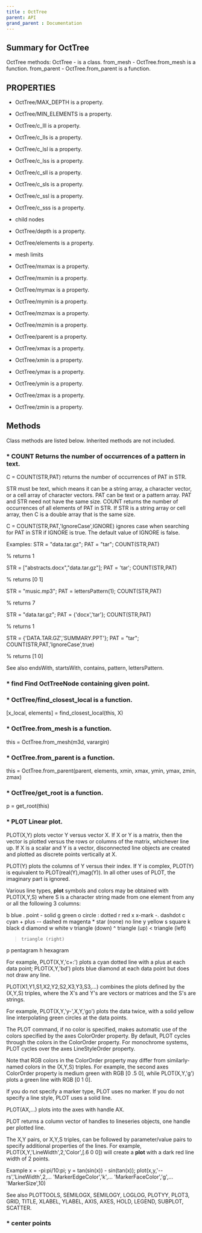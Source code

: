 ```yaml
---
title : OctTree
parent: API
grand_parent : Documentation
---
```

## Summary for OctTree
OctTree methods:
OctTree - is a class.
from_mesh - OctTree.from_mesh is a function.
from_parent - OctTree.from_parent is a function.
## PROPERTIES
* OctTree/MAX_DEPTH is a property.

* OctTree/MIN_ELEMENTS is a property.

* OctTree/c_lll is a property.

* OctTree/c_lls is a property.

* OctTree/c_lsl is a property.

* OctTree/c_lss is a property.

* OctTree/c_sll is a property.

* OctTree/c_sls is a property.

* OctTree/c_ssl is a property.

* OctTree/c_sss is a property.

* child nodes

* OctTree/depth is a property.

* OctTree/elements is a property.

* mesh limits

* OctTree/mxmax is a property.

* OctTree/mxmin is a property.

* OctTree/mymax is a property.

* OctTree/mymin is a property.

* OctTree/mzmax is a property.

* OctTree/mzmin is a property.

* OctTree/parent is a property.

* OctTree/xmax is a property.

* OctTree/xmin is a property.

* OctTree/ymax is a property.

* OctTree/ymin is a property.

* OctTree/zmax is a property.

* OctTree/zmin is a property.

## Methods
Class methods are listed below. Inherited methods are not included.
### * COUNT Returns the number of occurrences of a pattern in text.
C = COUNT(STR,PAT) returns the number of occurrences of PAT in
STR.

STR must be text, which means it can be a string array, a character
vector, or a cell array of character vectors. PAT can be text or a
pattern array. PAT and STR need not have the same size. COUNT returns
the number of occurrences of all elements of PAT in STR. If STR is a
string array or cell array, then C is a double array that is the same
size.

C = COUNT(STR,PAT,'IgnoreCase',IGNORE) ignores case when searching
for PAT in STR if IGNORE is true. The default value of IGNORE is false.

Examples:
STR = "data.tar.gz";
PAT = "tar";
COUNT(STR,PAT)

% returns  1

STR = ["abstracts.docx","data.tar.gz"];
PAT = 'tar';
COUNT(STR,PAT)

% returns  [0 1]

STR = "music.mp3";
PAT = lettersPattern(1);
COUNT(STR,PAT)

% returns  7

STR = "data.tar.gz";
PAT = {'docx','tar'};
COUNT(STR,PAT)

% returns  1

STR = {'DATA.TAR.GZ','SUMMARY.PPT'};
PAT = "tar";
COUNT(STR,PAT,'IgnoreCase',true)

% returns  [1 0]

See also endsWith, startsWith, contains, pattern, lettersPattern.

### * find Find OctTreeNode containing given point.

### * OctTree/find_closest_local is a function.
[x_local, elements] = find_closest_local(this, X)

### * OctTree.from_mesh is a function.
this = OctTree.from_mesh(m3d, varargin)

### * OctTree.from_parent is a function.
this = OctTree.from_parent(parent, elements, xmin, xmax, ymin, ymax, zmin, zmax)

### * OctTree/get_root is a function.
p = get_root(this)

### * PLOT   Linear plot.
PLOT(X,Y) plots vector Y versus vector X. If X or Y is a matrix,
then the vector is plotted versus the rows or columns of the matrix,
whichever line up.  If X is a scalar and Y is a vector, disconnected
line objects are created and plotted as discrete points vertically at
X.

PLOT(Y) plots the columns of Y versus their index.
If Y is complex, PLOT(Y) is equivalent to PLOT(real(Y),imag(Y)).
In all other uses of PLOT, the imaginary part is ignored.

Various line types, **plot** symbols and colors may be obtained with
PLOT(X,Y,S) where S is a character string made from one element
from any or all the following 3 columns:

b     blue          .     point              -     solid
g     green         o     circle             :     dotted
r     red           x     x-mark             -.    dashdot
c     cyan          +     plus               --    dashed
m     magenta       *     star             (none)  no line
y     yellow        s     square
k     black         d     diamond
w     white         v     triangle (down)
^     triangle (up)
<     triangle (left)
>     triangle (right)
p     pentagram
h     hexagram

For example, PLOT(X,Y,'c+:') plots a cyan dotted line with a plus
at each data point; PLOT(X,Y,'bd') plots blue diamond at each data
point but does not draw any line.

PLOT(X1,Y1,S1,X2,Y2,S2,X3,Y3,S3,...) combines the plots defined by
the (X,Y,S) triples, where the X's and Y's are vectors or matrices
and the S's are strings.

For example, PLOT(X,Y,'y-',X,Y,'go') plots the data twice, with a
solid yellow line interpolating green circles at the data points.

The PLOT command, if no color is specified, makes automatic use of
the colors specified by the axes ColorOrder property.  By default,
PLOT cycles through the colors in the ColorOrder property.  For
monochrome systems, PLOT cycles over the axes LineStyleOrder property.

Note that RGB colors in the ColorOrder property may differ from
similarly-named colors in the (X,Y,S) triples.  For example, the
second axes ColorOrder property is medium green with RGB [0 .5 0],
while PLOT(X,Y,'g') plots a green line with RGB [0 1 0].

If you do not specify a marker type, PLOT uses no marker.
If you do not specify a line style, PLOT uses a solid line.

PLOT(AX,...) plots into the axes with handle AX.

PLOT returns a column vector of handles to lineseries objects, one
handle per plotted line.

The X,Y pairs, or X,Y,S triples, can be followed by
parameter/value pairs to specify additional properties
of the lines. For example, PLOT(X,Y,'LineWidth',2,'Color',[.6 0 0])
will create a **plot** with a dark red line width of 2 points.

Example
x = -pi:pi/10:pi;
y = tan(sin(x)) - sin(tan(x));
plot(x,y,'--rs','LineWidth',2,...
'MarkerEdgeColor','k',...
'MarkerFaceColor','g',...
'MarkerSize',10)

See also PLOTTOOLS, SEMILOGX, SEMILOGY, LOGLOG, PLOTYY, PLOT3, GRID,
TITLE, XLABEL, YLABEL, AXIS, AXES, HOLD, LEGEND, SUBPLOT, SCATTER.

### * center points

